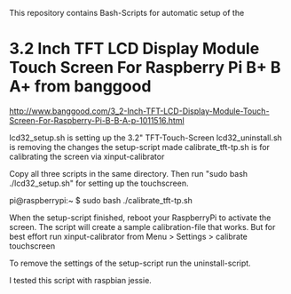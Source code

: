 This repository contains Bash-Scripts for automatic setup of the 
# 3.2 Inch TFT LCD Display Module Touch Screen For Raspberry Pi B+ B A+ from banggood
http://www.banggood.com/3_2-Inch-TFT-LCD-Display-Module-Touch-Screen-For-Raspberry-Pi-B-B-A-p-1011516.html


lcd32_setup.sh is setting up the 3.2" TFT-Touch-Screen
lcd32_uninstall.sh is removing the changes the setup-script made
calibrate_tft-tp.sh is for calibrating the screen via xinput-calibrator


Copy all three scripts in the same directory. Then run "sudo bash ./lcd32_setup.sh" for setting up the touchscreen.

pi@raspberrypi:~ $ sudo bash ./calibrate_tft-tp.sh

When the setup-script finished, reboot your RaspberryPi to activate the screen.
The script will create a sample calibration-file that works. But for best effort run xinput-calibrator from Menu > Settings > calibrate touchscreen

To remove the settings of the setup-script run the uninstall-script.

I tested this script with raspbian jessie.
